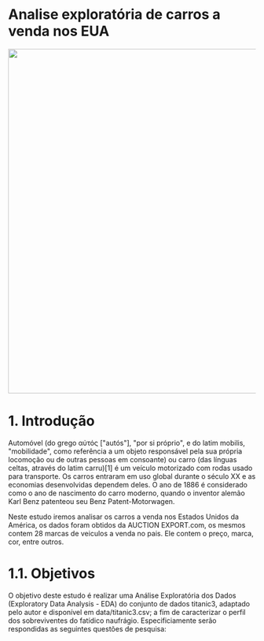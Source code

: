 # Analise exploratória de carros a venda nos EUA

<div align="left">
<img src="https://github.com/HelderSCordeiro/EDA_CARS/assets/97766575/98da3284-5032-4a74-8ee7-288cbfe2b2e3" width="700px" />
</div>

# 1. Introdução

Automóvel (do grego αὐτός ["autós"], "por si próprio", e do latim mobilis, "mobilidade", como referência a um objeto responsável pela sua própria locomoção ou de outras pessoas em consoante) ou carro (das línguas celtas, através do latim carru)[1] é um veículo motorizado com rodas usado para transporte. Os carros entraram em uso global durante o século XX e as economias desenvolvidas dependem deles. O ano de 1886 é considerado como o ano de nascimento do carro moderno, quando o inventor alemão Karl Benz patenteou seu Benz Patent-Motorwagen.

Neste estudo iremos analisar os carros a venda nos Estados Unidos da América, os dados foram obtidos da AUCTION EXPORT.com, os mesmos contem 28 marcas de veiculos a venda no pais. Ele contem o preço, marca, cor, entre outros.


# 1.1. Objetivos

O objetivo deste estudo é realizar uma Análise Exploratória dos Dados (Exploratory Data Analysis - EDA) do conjunto de dados titanic3, adaptado pelo autor e disponível em data/titanic3.csv; a fim de caracterizar o perfil dos sobreviventes do fatídico naufrágio. Especificiamente serão respondidas as seguintes questões de pesquisa:
